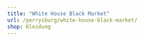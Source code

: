```yaml
---
title: "White House Black Market"
url: /perrysburg/white-house-black-market/
shop: Kleidung
---
```

